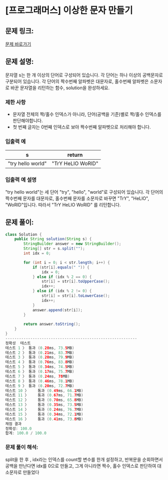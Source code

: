 # [프로그래머스] 이상한 문자 만들기

## 문제 링크:

[문제 바로가기](https://school.programmers.co.kr/learn/courses/30/lessons/12930)

## 문제 설명:

문자열 s는 한 개 이상의 단어로 구성되어 있습니다. 각 단어는 하나 이상의 공백문자로 구분되어 있습니다. 각 단어의 짝수번째 알파벳은 대문자로, 홀수번째 알파벳은 소문자로 바꾼 문자열을 리턴하는 함수, solution을 완성하세요.

### 제한 사항

- 문자열 전체의 짝/홀수 인덱스가 아니라, 단어(공백을 기준)별로 짝/홀수 인덱스를 판단해야합니다.
- 첫 번째 글자는 0번째 인덱스로 보아 짝수번째 알파벳으로 처리해야 합니다.

### 입출력 예

| s | return |
| --- | --- |
| "try hello world" | "TrY HeLlO WoRlD" |

### 입출력 예 설명

"try hello world"는 세 단어 "try", "hello", "world"로 구성되어 있습니다. 각 단어의 짝수번째 문자를 대문자로, 홀수번째 문자를 소문자로 바꾸면 "TrY", "HeLlO", "WoRlD"입니다. 따라서 "TrY HeLlO WoRlD" 를 리턴합니다.

## 문제 풀이:

```java
class Solution {
    public String solution(String s) {
        StringBuilder answer = new StringBuilder();
        String[] str = s.split("");
        int idx = 0;

        for (int i = 0; i < str.length; i++) {
            if (str[i].equals(" ")) {
                idx = 0;
            } else if (idx % 2 == 0) {
                str[i] = str[i].toUpperCase();
                idx++;
            } else if (idx % 2 != 0) {
                str[i] = str[i].toLowerCase();
                idx++;
            }
            answer.append(str[i]);
        }
        
        return answer.toString();
    }
}
----------------------------------------------------------
정확성  테스트
테스트 1 〉	통과 (0.28ms, 73.5MB)
테스트 2 〉	통과 (0.21ms, 83.7MB)
테스트 3 〉	통과 (0.20ms, 79.9MB)
테스트 4 〉	통과 (0.76ms, 83.8MB)
테스트 5 〉	통과 (0.34ms, 74.5MB)
테스트 6 〉	통과 (0.17ms, 75.7MB)
테스트 7 〉	통과 (0.24ms, 78MB)
테스트 8 〉	통과 (0.46ms, 78.1MB)
테스트 9 〉	통과 (0.20ms, 72.7MB)
테스트 10 〉	통과 (0.49ms, 66.1MB)
테스트 11 〉	통과 (0.67ms, 71.7MB)
테스트 12 〉	통과 (0.70ms, 65.8MB)
테스트 13 〉	통과 (0.35ms, 73.5MB)
테스트 14 〉	통과 (0.24ms, 76.7MB)
테스트 15 〉	통과 (0.34ms, 72.1MB)
테스트 16 〉	통과 (0.41ms, 73.8MB)
채점 결과
정확성: 100.0
합계: 100.0 / 100.0
```

### **문제 풀이 해석:**

split을 한 후 , idx라는 인덱스를 count할 변수를 한개 설정하고, 반복문을 순회하면서 공백을 만난다면 idx를 0으로 만들고, 그게 아니라면 짝수, 홀수 인덱스로 판단하여 대소문자로 만들었다